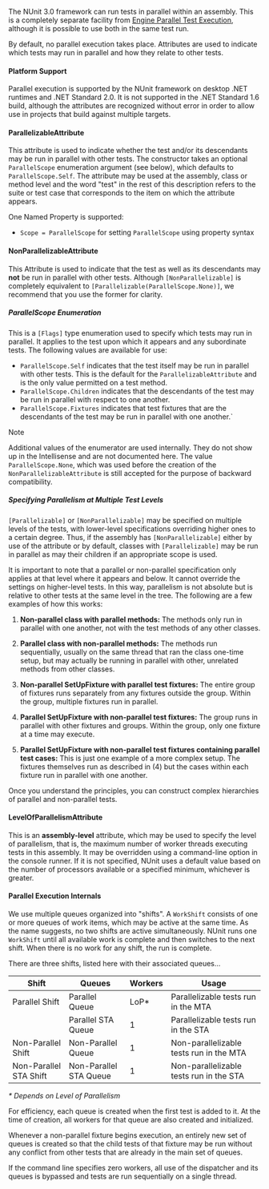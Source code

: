 The NUnit 3.0 framework can run tests in parallel within an assembly. This is a completely separate facility from [Engine Parallel Test Execution](Engine-Parallel-Test-Execution.md), although it is possible to use both in the same test run.

By default, no parallel execution takes place. Attributes are used to indicate which tests may run in parallel and how they relate to other tests.


#### Platform Support

Parallel execution is supported by the NUnit framework on desktop .NET runtimes and .NET Standard 2.0. It is not supported in the .NET Standard 1.6 build, although the attributes are recognized without error in order to allow use in projects that build against multiple targets.

#### ParallelizableAttribute

This attribute is used to indicate whether the test and/or its descendants may be run in parallel with other tests. The constructor takes an optional `ParallelScope` enumeration argument (see below), which defaults to `ParallelScope.Self`. The attribute may be used at the assembly, class or method level and the word "test" in the rest of this description refers to the suite or test case that corresponds to the item on which the attribute appears.

One Named Property is supported:
  * `Scope = ParallelScope` for setting `ParallelScope` using property syntax

#### NonParallelizableAttribute

This Attribute is used to indicate that the test as well as its descendants may __not__ be run in parallel with other tests. Although `[NonParallelizable]` is completely equivalent to `[Parallelizable(ParallelScope.None)]`, we recommend that you use the former for clarity.

##### ParallelScope Enumeration

This is a `[Flags]` type enumeration used to specify which tests may run in parallel. It applies to the test upon which it appears and any subordinate tests. The following values are available for use:
  * `ParallelScope.Self` indicates that the test itself may be run in parallel with other tests. This is the default for the `ParallelizableAttribute` and is the only value permitted on a test method.
  * `ParallelScope.Children` indicates that the descendants of the test may be run in parallel with respect to one another.
  * `ParallelScope.Fixtures` indicates that test fixtures that are the descendants of the test may be run in parallel with one another.`

> [!NOTE]
> Additional values of the enumerator are used internally. They do not show up in the Intellisense and are not documented here. The value `ParallelScope.None`, which was used before the creation of the `NonParallelizableAttribute` is still accepted for the purpose of backward compatibility.

##### Specifying Parallelism at Multiple Test Levels

`[Parallelizable]` or `[NonParallelizable]` may be specified on multiple levels of the tests, with lower-level specifications overriding higher ones to a certain degree. Thus, if the assembly has `[NonParallelizable]` either by use of the attribute or by default, classes with `[Parallelizable]` may be run in parallel as may their children if an appropriate scope is used.

It is important to note that a parallel or non-parallel specification only applies at that level where it appears and below. It cannot override the settings on higher-level tests. In this way, parallelism is not absolute but is relative to other tests at the same level in the tree. The following are a few examples of how this works:

1. **Non-parallel class with parallel methods:** The methods only run in parallel with one another, not with the test methods of any other classes.

2. **Parallel class with non-parallel methods:** The methods run sequentially, usually on the same thread that ran the class one-time setup, but may actually be running in parallel with other, unrelated methods from other classes.

3. **Non-parallel SetUpFixture with parallel test fixtures:** The entire group of fixtures runs separately from any fixtures outside the group. Within the group, multiple fixtures run in parallel.

4. **Parallel SetUpFixture with non-parallel test fixtures:** The group runs in parallel with other fixtures and groups. Within the group, only one fixture at a time may execute.

5. **Parallel SetUpFixture with non-parallel test fixtures containing parallel test cases:** This is just one example of a more complex setup. The fixtures themselves run as described in (4) but the cases within each fixture run in parallel with one another.

Once you understand the principles, you can construct complex hierarchies of parallel and non-parallel tests.

#### LevelOfParallelismAttribute

This is an **assembly-level** attribute, which may be used to specify the level of parallelism, that is, the maximum number of worker threads executing tests in this assembly. It may be overridden using a command-line option in the console runner. If it is not specified, NUnit uses a default value based on the number of processors available or a specified minimum, whichever is greater.

#### Parallel Execution Internals

We use multiple queues organized into "shifts". A `WorkShift` consists of one or more queues of work items, which may be active at the same time. As the name suggests, no two shifts are active simultaneously. NUnit runs one `WorkShift` until all available work is complete and then switches to the next shift. When there is no work for any shift, the run is complete.

There are three shifts, listed here with their associated queues...

|     Shift              |    Queues              |  Workers  |  Usage    |
|------------------------|------------------------|-----------|-----------|
| Parallel Shift         | Parallel Queue         |    LoP*   | Parallelizable tests run in the MTA |
|                        | Parallel STA Queue     |     1     | Parallelizable tests run in the STA |
| Non-Parallel Shift     | Non-Parallel Queue     |     1     | Non-parallelizable tests run in the MTA |
| Non-Parallel STA Shift | Non-Parallel STA Queue |     1     | Non-parallelizable tests run in the STA |

_* Depends on Level of Parallelism_

For efficiency, each queue is created when the first test is added to it. At the time of creation, all workers for that queue are also created and initialized.

Whenever a non-parallel fixture begins execution, an entirely new set of queues is created so that the child tests of that fixture may be run without any conflict from other tests that are already in the main set of queues.

If the command line specifies zero workers, all use of the dispatcher and its queues is bypassed and tests are run sequentially on a single thread.
